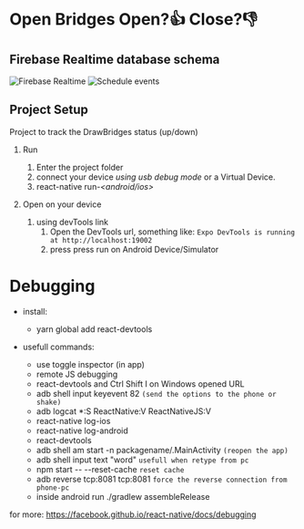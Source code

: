 # Open Bridges  Open?👍  Close?👎




## Firebase Realtime database schema
![Firebase Realtime](https://media.giphy.com/media/47Jko4ZuPBgOgs9LRd/giphy.gif)
![Schedule events](https://media.giphy.com/media/62cXq3zwLS32DTwwDA/giphy.gif)




## Project Setup
Project to track the DrawBridges status (up/down)


1.  Run 
    1.  Enter the project folder
    2.  connect your device *using usb debug mode* or a Virtual Device.
    3.  react-native run-*<android/ios>*



1.  Open on your device
    1.  using devTools link
          1.  Open the DevTools url, something like: `Expo DevTools is running at http://localhost:19002`
          2.  press press run on Android Device/Simulator
         


# Debugging
* install:
    * yarn global add react-devtools


* usefull commands:
    * use toggle inspector (in app)
    * remote JS debugging
    * react-devtools and Ctrl Shift I on Windows opened URL
    * adb shell input keyevent 82 `(send the options to the phone or shake)`
    * adb logcat *:S ReactNative:V ReactNativeJS:V 
    * react-native log-ios
    * react-native log-android
    * react-devtools
    * adb shell am start -n packagename/.MainActivity `(reopen the app)`
    * adb shell input text "word" `usefull when retype from pc`
    * npm start -- --reset-cache `reset cache`
    * adb reverse tcp:8081 tcp:8081 `force the reverse connection from phone-pc`
    * inside android run ./gradlew assembleRelease


for more:
https://facebook.github.io/react-native/docs/debugging
